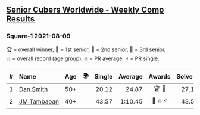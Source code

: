 <style>table {white-space: nowrap;}</style>
<link rel="stylesheet" type="text/css" href="/scw-comp/css/flags.css" />

## [Senior Cubers Worldwide - Weekly Comp Results](/scw-comp/results/)
### Square-1 2021-08-09

<span style="white-space: nowrap;">🏆 = overall winner</span>, <span style="white-space: nowrap;">🥇 = 1st senior</span>, <span style="white-space: nowrap;">🥈 = 2nd senior</span>, <span style="white-space: nowrap;">🥉 = 3rd senior</span>, <span style="white-space: nowrap;">💥 = overall record (age group)</span>, <span style="white-space: nowrap;">🔥 = PR average</span>, <span style="white-space: nowrap;">⚡ = PR single</span>.

| # | Name | Age | 🌍 | Single | Average | Awards | Solve 1 | Solve 2 | Solve 3 | Solve 4 | Solve 5 | Video |
| :--: | :-- | :--: | :--: | --: | --: | :--: | --: | --: | --: | --: | --: | :-- |
| 1 | [Dan Smith](../../persons/dan_smith/sq1.md) | 50+ | <i class="flag flag-US" /> | 20.12 | 24.87 | 🏆 🥇 | 27.11 | 23.72 | 28.46 | 20.12 | 23.77 | [Desktop](https://www.facebook.com/events/342027504219422/permalink/350565823365590) / [Mobile](https://m.facebook.com/events/342027504219422?view=permalink&id=350565823365590) |
| 2 | [JM Tambaoan](../../persons/jm_tambaoan/sq1.md) | 40+ | <i class="flag flag-PH" /> | 43.57 | 1:10.45 | 🥈 🔥 ⚡ | 43.57 | 1:07.20 | 1:13.04 | 1:11.10 | 1:23.10 | [Desktop](https://www.facebook.com/events/342027504219422/permalink/350831486672357) / [Mobile](https://m.facebook.com/events/342027504219422?view=permalink&id=350831486672357) |

<!-- Global site tag (gtag.js) - Google Analytics -->
<script async src="https://www.googletagmanager.com/gtag/js?id=UA-86348435-3"></script>
<script>window.dataLayer = window.dataLayer || []; function gtag() {dataLayer.push(arguments);} gtag('js', new Date()); gtag('config', 'UA-86348435-3');</script>
